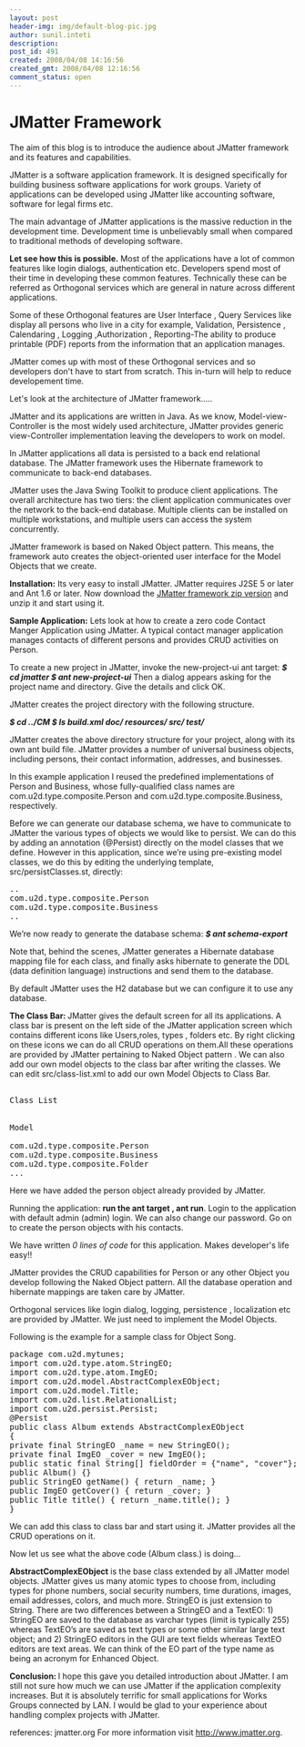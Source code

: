 ```yaml
---
layout: post
header-img: img/default-blog-pic.jpg
author: sunil.inteti
description: 
post_id: 491
created: 2008/04/08 14:16:56
created_gmt: 2008/04/08 12:16:56
comment_status: open
---
```


# JMatter Framework

<p>The aim of this blog is to introduce the audience about JMatter framework and its features and capabilities.</p>
<p>JMatter is a software application framework. It is designed specifically for building business software applications for work groups. Variety of applications can be developed using JMatter like  accounting software, software for legal firms etc.</p>
<p>The main advantage of JMatter applications is the massive reduction in the development time. Development time is  unbelievably small when compared to traditional methods of developing software.</p>
<p><strong>Let see how this is possible.</strong>
<!--more-->
Most of the applications have a lot of common features like login dialogs, authentication etc. Developers spend most of their time in developing these common features. Technically these can be referred as Orthogonal services which are general in nature across different applications.</p>
<p>Some of these Orthogonal features are User Interface , Query Services like display all persons who live in a city for example, Validation, Persistence , Calendaring , Logging ,Authorization , Reporting-The ability to produce printable (PDF) reports from the information that an application manages.</p>
<p>JMatter comes up with most of these Orthogonal services and so developers don't have to start from scratch. This in-turn will help to reduce developement time.</p>
<p>Let's look at the architecture of JMatter framework.....</p>
<p>JMatter and its applications are  written in Java. As we know, Model-view-Controller is the most widely used architecture, JMatter provides generic view-Controller  implementation leaving the developers to work on model.</p>
<p>In JMatter applications all data is persisted to a back end relational database. The JMatter framework uses the Hibernate  framework to communicate to back-end databases.</p>
<p>JMatter uses the Java Swing Toolkit to produce client applications. The overall architecture has two tiers: the client application communicates over the network to the back-end database. Multiple clients can be installed on multiple workstations, and multiple users can access the system concurrently.</p>
<p>JMatter framework is based on Naked Object pattern. This means, the framework auto creates the object-oriented user interface for the Model Objects that we create.</p>
<p><strong>Installation:</strong>
Its very easy to install JMatter.  JMatter requires J2SE 5 or later and Ant 1.6 or later.
Now download the <a href="http://www.jmatter.org">JMatter framework zip version</a> and unzip it and start using it.</p>
<p><strong>Sample Application:</strong>
Lets look at how to create a zero code Contact Manger Application using JMatter.  A typical contact manager application manages contacts of different persons and provides CRUD activities on Person.</p>
<p>To create a new project in JMatter, invoke the new-project-ui ant target:
<em><strong>$ cd jmatter
$ ant new-project-ui</strong></em>
Then a dialog appears asking for the project name and directory. Give the details and click OK.</p>
<p>JMatter creates the project directory with the following structure.</p>
<p><em><strong>$ cd ../CM
$ ls
build.xml  doc/ resources/  src/   test/</strong></em></p>
<p>JMatter creates the above directory structure for your project, along with its own ant build file.
JMatter provides a number of universal business objects, including persons, their contact information, addresses, and businesses.</p>
<p>In this example application I reused the predefined implementations of Person and Business, whose
fully-qualified class names are com.u2d.type.composite.Person and com.u2d.type.composite.Business, respectively.</p>
<p>Before we can generate our database schema, we have to communicate to JMatter the various types of objects we would like to persist. We can do this by adding an annotation (@Persist) directly
on the model classes that we define. However in this application, since we’re using pre-existing model
classes, we do this by editing the underlying template, src/persistClasses.st, directly:</p>
<pre lang="xml">
..
<value>com.u2d.type.composite.Person</value>
<value>com.u2d.type.composite.Business</value>
..
</pre>

<p>We’re now ready to generate the database schema:
<em><strong>$ ant schema-export</strong></em></p>
<p>Note that, behind the scenes, JMatter  generates a Hibernate database mapping file for each class, and finally asks hibernate to generate the DDL (data definition language) instructions and send them to the database.</p>
<p>By default JMatter uses the H2 database but we can configure it to use any database.</p>
<p><strong>The Class Bar: </strong>
JMatter gives the default screen for all its applications. A class bar is present on the left side of the JMatter application screen which contains different icons like Users,roles, types , folders etc. By right clicking on these icons we can do all CRUD operations on them.All these operations are provided by JMatter pertaining to Naked Object pattern . We can also add our own model objects to the class bar after writing the classes.
We can  edit src/class-list.xml to add our own Model Objects to Class Bar.
<pre lang="xml">
<folder>
<name>Class List</name>
<items>
<folder>
<name>Model</name>
<items>
<type>com.u2d.type.composite.Person</type>
<type>com.u2d.type.composite.Business</type>
<type>com.u2d.type.composite.Folder</type>
...
</pre>
Here we have added the person object already provided by JMatter.</p>
<p>Running the application: <strong>run the ant target , ant run</strong>.
Login to the application with default admin (admin) login. We can also change our password. Go on to create the person objects with his contacts.</p>
<p>We have written <em>0 lines of code </em>for this application. Makes developer's life easy!!</p>
<p>JMatter provides the CRUD capabilities for Person or any other Object you develop following the Naked Object pattern. All the database operation and hibernate mappings are taken care by JMatter.</p>
<p>Orthogonal services like login dialog, logging, persistence , localization etc are provided by JMatter. We just need to implement the Model Objects.</p>
<p>Following is the example for a sample class for Object Song.
<pre lang="java">
package com.u2d.mytunes;
import com.u2d.type.atom.StringEO;
import com.u2d.type.atom.ImgEO;
import com.u2d.model.AbstractComplexEObject;
import com.u2d.model.Title;
import com.u2d.list.RelationalList;
import com.u2d.persist.Persist;
@Persist
public class Album extends AbstractComplexEObject
{
private final StringEO _name = new StringEO();
private final ImgEO _cover = new ImgEO();
public static final String[] fieldOrder = {"name", "cover"};
public Album() {}
public StringEO getName() { return _name; }
public ImgEO getCover() { return _cover; }
public Title title() { return _name.title(); }
}
</pre>
We can add this class to class bar and start using it. JMatter provides all the CRUD operations on it.</p>
<p>Now let us see what the above code (Album class.) is doing...</p>
<p><strong>AbstractComplexEObject</strong> is the base class extended by all JMatter model objects.
JMatter gives us many atomic types to choose from, including types for phone numbers, social security numbers, time durations, images, email addresses, colors, and much more. StringEO is just extension to String. There are two differences between a StringEO and a TextEO: 1) StringEO are saved to the database as varchar types (limit is typically 255) whereas TextEO’s are saved as text types or some other similar large text object; and 2)  StringEO editors in the GUI are text fields whereas TextEO
editors are text areas.
We can think of the EO part of the type name as being an acronym for Enhanced Object.</p>
<p><strong>Conclusion: </strong>
I hope this gave you detailed introduction about JMatter.
I am still not sure how much we can use JMatter if the application complexity increases. But it is absolutely terrific for small applications for Works Groups connected by LAN. I would be glad to your experience about handling complex projects with JMatter.</p>
<p>references: jmatter.org
For  more information  visit <a href="http://www.jmatter.org">http://www.jmatter.org</a>.</p>